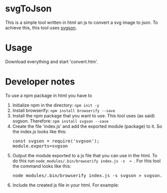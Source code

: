 # svgToJson
This is a simple tool written in html an js to convert a svg image to json.
To achieve this, this tool uses [svgson](https://github.com/elrumordelaluz/svgson#readme).

# Usage
Download everything and start 'convert.htm'.

# Developer notes
To use a npm package in html you have to
<ol>
  <li> Initialize npm in the directory: <code>npm init -y</code>
  </li>
  <li> Install browserify: <code>npm install browserify --save</code>
  </li>
  <li> Install the npm package that you want to use. This tool uses (as said) svgson. Therefore: <code>npm install svgson --save</code>
  </li>
  <li> Create the file 'index.js' and add the exported module (package) to it. So the index.js looks like this:
  <pre>const svgson = require('svgson');
module.exports=svgson</pre>
  </li>
  <li> Output the module exported to a js file that you can use in the html. To do this run <code>node_modules/.bin/browserify index.js -s <name of module> > <name of output JavaScript file></code>. For this tool the command looks like this:
  <pre>node_modules/.bin/browserify index.js -s svgson > svgson.js</pre>
  </li>
  <li> Include the created js file in your html. For example: <code><script type="text/javascript" src="svgson.js"></script></code>
  </li>
</ol>
